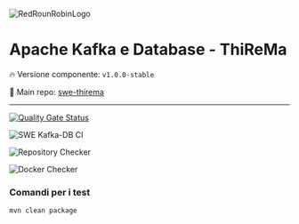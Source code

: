 ![RedRounRobinLogo](https://i.imgur.com/3Dcv4vs.png)

# Apache Kafka e Database - ThiReMa

:fire: Versione componente: `v1.0.0-stable` 

:pushpin: Main repo: [swe-thirema](https://github.com/RedRoundRobin/swe-thirema)

---

[![Quality Gate Status](https://sonarcloud.io/api/project_badges/measure?project=RedRoundRobin_swe-kafka-db&metric=alert_status)](https://sonarcloud.io/dashboard?id=RedRoundRobin_swe-kafka-db)

![SWE Kafka-DB CI](https://github.com/RedRoundRobin/swe-kafka-db/workflows/SWE%20Kafka-DB%20CI/badge.svg)

![Repository Checker](https://github.com/RedRoundRobin/swe-kafka-db/workflows/Repository%20Checker/badge.svg)

![Docker Checker](https://github.com/RedRoundRobin/swe-kafka-db/workflows/Docker%20Checker/badge.svg)

### Comandi per i test

`mvn clean package`

